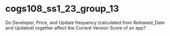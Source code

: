 # cogs108_ss1_23_group_13

Do Developer, Price, and Update frequency (calculated from Released_Date and Updated) together affect the Current Version Score of an app?
